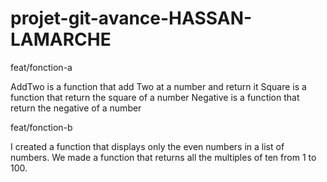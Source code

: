 # projet-git-avance-HASSAN-LAMARCHE


feat/fonction-a 

AddTwo is a function that add Two at a number and return it 
Square is a function that return the square of a number
Negative is a function that return the negative of a number

feat/fonction-b 

I created a function that displays only the even numbers in a list of numbers.
We made a function that returns all the multiples of ten from 1 to 100.
